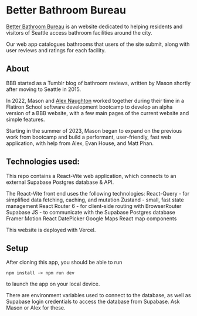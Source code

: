 # Better Bathroom Bureau

[Better Bathroom Bureau](betterbathroombureau.org) is an website dedicated to helping residents and visitors of Seattle access bathroom facilities around the city.

Our web app catalogues bathrooms that users of the site submit, along with user reviews and ratings for each facility.

## About

BBB started as a Tumblr blog of bathroom reviews, written by Mason shortly after moving to Seattle in 2015. 

In 2022, Mason and [Alex Naughton](https://lexdotcom.com) worked together during their time in a Flatiron School software development bootcamp to develop an alpha version of a BBB website, with a few main pages of the current website and simple features. 

Starting in the summer of 2023, Mason began to expand on the previous work from bootcamp and build a performant, user-friendly, fast web application, with help from Alex, Evan House, and Matt Phan.

## Technologies used:

This repo contains a React-Vite web application, which connects to an external Supabase Postgres database & API.

The React-Vite front end uses the following technologies:
React-Query - for simplified data fetching, caching, and mutation
Zustand - small, fast state management
React Router 6 - for client-side routing with BrowserRouter
Supabase JS - to communicate with the Supabase Postgres database 
Framer Motion
React DatePicker
Google Maps React map components

This website is deployed with Vercel.

## Setup

After cloning this app, you should be able to run 

`
npm install ->
npm run dev
`

to launch the app on your local device.

There are environment variables used to connect to the database, as well as Supabase login credentials to access the database from Supabase. Ask Mason or Alex for these.
